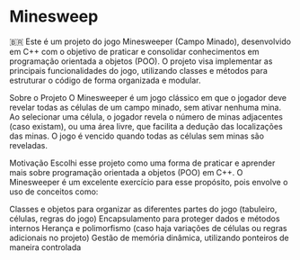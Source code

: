 # Minesweep
&#x1F1E7;&#x1F1F7;
Este é um projeto do jogo Minesweeper (Campo Minado), desenvolvido em C++ com o objetivo de praticar e consolidar conhecimentos em programação orientada a objetos (POO). O projeto visa implementar as principais funcionalidades do jogo, utilizando classes e métodos para estruturar o código de forma organizada e modular.

Sobre o Projeto
O Minesweeper é um jogo clássico em que o jogador deve revelar todas as células de um campo minado, sem ativar nenhuma mina. Ao selecionar uma célula, o jogador revela o número de minas adjacentes (caso existam), ou uma área livre, que facilita a dedução das localizações das minas. O jogo é vencido quando todas as células sem minas são reveladas.

Motivação
Escolhi esse projeto como uma forma de praticar e aprender mais sobre programação orientada a objetos (POO) em C++. O Minesweeper é um excelente exercício para esse propósito, pois envolve o uso de conceitos como:

Classes e objetos para organizar as diferentes partes do jogo (tabuleiro, células, regras do jogo)
Encapsulamento para proteger dados e métodos internos
Herança e polimorfismo (caso haja variações de células ou regras adicionais no projeto)
Gestão de memória dinâmica, utilizando ponteiros de maneira controlada
